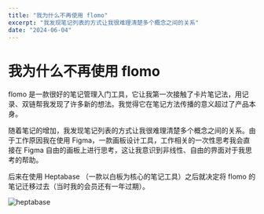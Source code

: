 ```yaml
---
title: "我为什么不再使用 flomo"
excerpt: "我发现笔记列表的方式让我很难理清楚多个概念之间的关系"
date: "2024-06-04"
---
```


# 我为什么不再使用 flomo

flomo 是一款很好的笔记管理入门工具，它让我第一次接触了卡片笔记法，用记录、双链帮我发现了许多新的想法。我觉得它在笔记方法传播的意义超过了产品本身。

随着笔记的增加，我发现笔记列表的方式让我很难理清楚多个概念之间的关系。由于工作原因我在使用 Figma，一款画板设计工具，工作相关的一次性思考我会直接在 Figma 自由的画板上进行思考，这让我意识到非线性、自由的界面对于我思考的帮助。

后来在使用 Heptabase （一款以白板为核心的笔记工具）之后就决定将 flomo 的笔记迁移过去（当时我的会员还有一年过期）。

![heptabase](/images/heptabase1.png)